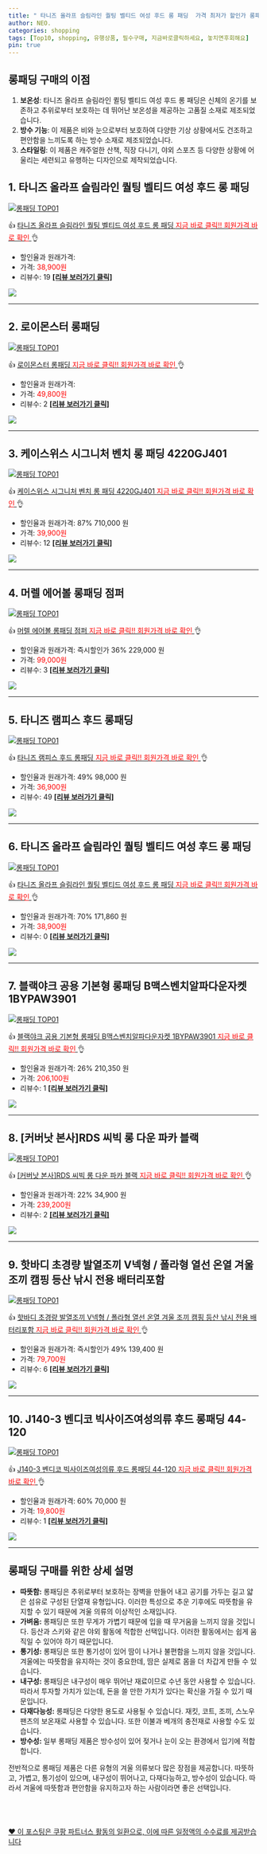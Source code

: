 ```yaml
---
title: " 타니즈 올라프 슬림라인 퀄팅 벨티드 여성 후드 롱 패딩  가격 최저가 할인가 롱패딩 최저가 추천 제품 비교"
author: NEO.
categories: shopping
tags: [Top10, shopping, 유행상품, 필수구매, 지금바로클릭하세요, 놓치면후회해요]
pin: true
---
```

## 롱패딩 구매의 이점
1. **보온성**: 타니즈 올라프 슬림라인 퀼팅 벨티드 여성 후드 롱 패딩은 신체의 온기를 보존하고 추위로부터 보호하는 데 뛰어난 보온성을 제공하는 고품질 소재로 제조되었습니다.
2. **방수 기능**: 이 제품은 비와 눈으로부터 보호하여 다양한 기상 상황에서도 건조하고 편안함을 느끼도록 하는 방수 소재로 제조되었습니다.
3. **스타일링**: 이 제품은 캐주얼한 산책, 직장 다니기, 야외 스포츠 등 다양한 상황에 어울리는 세련되고 유행하는 디자인으로 제작되었습니다.

   

## 1.  타니즈 올라프 슬림라인 퀄팅 벨티드 여성 후드 롱 패딩 

[![롱패딩 TOP01](https://thumbnail6.coupangcdn.com/thumbnails/remote/490x490ex/image/vendor_inventory/a31a/97369acd7b8afbdb85c12063520ad1f7adcc9c29d997e4d711f0fa1c5ffb.jpg)](https://link.coupang.com/re/AFFSDP?lptag=AF3617701&subid=GithubCoopas&pageKey=6807305824&traceid=V0-153&itemId=16092700058&vendorItemId=83303589857)


👍 [ 타니즈 올라프 슬림라인 퀄팅 벨티드 여성 후드 롱 패딩  <font color=red> 지금 바로 클릭!! 회원가격 바로 확인 </font> ](https://link.coupang.com/re/AFFSDP?lptag=AF3617701&subid=GithubCoopas&pageKey=6807305824&traceid=V0-153&itemId=16092700058&vendorItemId=83303589857) 👌 


- 할인율과 원래가격: 
- 가격: <span style='color:red'>38,900원</span>
- 리뷰수: 19  [**[리뷰 보러가기 클릭]**](https://link.coupang.com/re/AFFSDP?lptag=AF3617701&subid=GithubCoopas&pageKey=6807305824&traceid=V0-153&itemId=16092700058&vendorItemId=83303589857)

[![](/discount_price.png)](https://link.coupang.com/re/AFFSDP?lptag=AF3617701&subid=GithubCoopas&pageKey=6807305824&traceid=V0-153&itemId=16092700058&vendorItemId=83303589857)

---


   

## 2.  로이몬스터 롱패딩 

[![롱패딩 TOP01](https://thumbnail6.coupangcdn.com/thumbnails/remote/490x490ex/image/vendor_inventory/0065/33d3915bbfb071b01de0f60d4771e1324d8bd15a63d1a54a5aecec7fdd02.jpg)](https://link.coupang.com/re/AFFSDP?lptag=AF3617701&subid=GithubCoopas&pageKey=6944747380&traceid=V0-153&itemId=16852678782&vendorItemId=84033776654)


👍 [ 로이몬스터 롱패딩  <font color=red> 지금 바로 클릭!! 회원가격 바로 확인 </font> ](https://link.coupang.com/re/AFFSDP?lptag=AF3617701&subid=GithubCoopas&pageKey=6944747380&traceid=V0-153&itemId=16852678782&vendorItemId=84033776654) 👌 


- 할인율과 원래가격: 
- 가격: <span style='color:red'>49,800원</span>
- 리뷰수: 2  [**[리뷰 보러가기 클릭]**](https://link.coupang.com/re/AFFSDP?lptag=AF3617701&subid=GithubCoopas&pageKey=6944747380&traceid=V0-153&itemId=16852678782&vendorItemId=84033776654)

[![](/discount_price.png)](https://link.coupang.com/re/AFFSDP?lptag=AF3617701&subid=GithubCoopas&pageKey=6944747380&traceid=V0-153&itemId=16852678782&vendorItemId=84033776654)

---


   

## 3.  케이스위스 시그니처 벤치 롱 패딩 4220GJ401 

[![롱패딩 TOP01](https://thumbnail8.coupangcdn.com/thumbnails/remote/490x490ex/image/retail/images/357184158020524-04e7b22c-716f-40e1-803e-91af7a200095.jpg)](https://link.coupang.com/re/AFFSDP?lptag=AF3617701&subid=GithubCoopas&pageKey=7650298909&traceid=V0-153&itemId=20353728788&vendorItemId=87438125867)


👍 [ 케이스위스 시그니처 벤치 롱 패딩 4220GJ401  <font color=red> 지금 바로 클릭!! 회원가격 바로 확인 </font> ](https://link.coupang.com/re/AFFSDP?lptag=AF3617701&subid=GithubCoopas&pageKey=7650298909&traceid=V0-153&itemId=20353728788&vendorItemId=87438125867) 👌 


- 할인율과 원래가격: 87%  710,000   원
- 가격: <span style='color:red'>39,900원</span>
- 리뷰수: 12  [**[리뷰 보러가기 클릭]**](https://link.coupang.com/re/AFFSDP?lptag=AF3617701&subid=GithubCoopas&pageKey=7650298909&traceid=V0-153&itemId=20353728788&vendorItemId=87438125867)

[![](/discount_price.png)](https://link.coupang.com/re/AFFSDP?lptag=AF3617701&subid=GithubCoopas&pageKey=7650298909&traceid=V0-153&itemId=20353728788&vendorItemId=87438125867)

---


   

## 4.  머렐 에어볼 롱패딩 점퍼 

[![롱패딩 TOP01](https://thumbnail10.coupangcdn.com/thumbnails/remote/490x490ex/image/rs_quotation_api/t54w9bf9/5f0f01a73aef4997b4d63f4f519d2b2d.jpg)](https://link.coupang.com/re/AFFSDP?lptag=AF3617701&subid=GithubCoopas&pageKey=6612354353&traceid=V0-153&itemId=14999558688&vendorItemId=87029905630)


👍 [ 머렐 에어볼 롱패딩 점퍼  <font color=red> 지금 바로 클릭!! 회원가격 바로 확인 </font> ](https://link.coupang.com/re/AFFSDP?lptag=AF3617701&subid=GithubCoopas&pageKey=6612354353&traceid=V0-153&itemId=14999558688&vendorItemId=87029905630) 👌 


- 할인율과 원래가격: 즉시할인가 36%  229,000   원
- 가격: <span style='color:red'>99,000원</span>
- 리뷰수: 3  [**[리뷰 보러가기 클릭]**](https://link.coupang.com/re/AFFSDP?lptag=AF3617701&subid=GithubCoopas&pageKey=6612354353&traceid=V0-153&itemId=14999558688&vendorItemId=87029905630)

[![](/discount_price.png)](https://link.coupang.com/re/AFFSDP?lptag=AF3617701&subid=GithubCoopas&pageKey=6612354353&traceid=V0-153&itemId=14999558688&vendorItemId=87029905630)

---


   

## 5.  타니즈 램피스 후드 롱패딩 

[![롱패딩 TOP01](https://thumbnail8.coupangcdn.com/thumbnails/remote/490x490ex/image/vendor_inventory/7b9d/de6e88cad098bd79886316972725fb9becd168b816806a16867aae8dd1a3.jpg)](https://link.coupang.com/re/AFFSDP?lptag=AF3617701&subid=GithubCoopas&pageKey=6042539165&traceid=V0-153&itemId=11051658206&vendorItemId=78331178682)


👍 [ 타니즈 램피스 후드 롱패딩  <font color=red> 지금 바로 클릭!! 회원가격 바로 확인 </font> ](https://link.coupang.com/re/AFFSDP?lptag=AF3617701&subid=GithubCoopas&pageKey=6042539165&traceid=V0-153&itemId=11051658206&vendorItemId=78331178682) 👌 


- 할인율과 원래가격: 49%  98,000   원
- 가격: <span style='color:red'>36,900원</span>
- 리뷰수: 49  [**[리뷰 보러가기 클릭]**](https://link.coupang.com/re/AFFSDP?lptag=AF3617701&subid=GithubCoopas&pageKey=6042539165&traceid=V0-153&itemId=11051658206&vendorItemId=78331178682)

[![](/discount_price.png)](https://link.coupang.com/re/AFFSDP?lptag=AF3617701&subid=GithubCoopas&pageKey=6042539165&traceid=V0-153&itemId=11051658206&vendorItemId=78331178682)

---


   

## 6.  타니즈 올라프 슬림라인 퀄팅 벨티드 여성 후드 롱 패딩 

[![롱패딩 TOP01](https://thumbnail6.coupangcdn.com/thumbnails/remote/490x490ex/image/vendor_inventory/dcb9/b7b50cf4de368448e2fb23bbe19e23981c88f00bdf2fdf8c56f29d1cfd5e.jpg)](https://link.coupang.com/re/AFFSDP?lptag=AF3617701&subid=GithubCoopas&pageKey=6807305824&traceid=V0-153&itemId=16092700061&vendorItemId=83303589851)


👍 [ 타니즈 올라프 슬림라인 퀄팅 벨티드 여성 후드 롱 패딩  <font color=red> 지금 바로 클릭!! 회원가격 바로 확인 </font> ](https://link.coupang.com/re/AFFSDP?lptag=AF3617701&subid=GithubCoopas&pageKey=6807305824&traceid=V0-153&itemId=16092700061&vendorItemId=83303589851) 👌 


- 할인율과 원래가격: 70%  171,860   원
- 가격: <span style='color:red'>38,900원</span>
- 리뷰수: 0  [**[리뷰 보러가기 클릭]**](https://link.coupang.com/re/AFFSDP?lptag=AF3617701&subid=GithubCoopas&pageKey=6807305824&traceid=V0-153&itemId=16092700061&vendorItemId=83303589851)

[![](/discount_price.png)](https://link.coupang.com/re/AFFSDP?lptag=AF3617701&subid=GithubCoopas&pageKey=6807305824&traceid=V0-153&itemId=16092700061&vendorItemId=83303589851)

---


   

## 7.  블랙야크 공용 기본형 롱패딩 B맥스벤치알파다운자켓 1BYPAW3901 

[![롱패딩 TOP01](https://thumbnail10.coupangcdn.com/thumbnails/remote/490x490ex/image/vendor_inventory/8bbe/7be26798d944bc9defd53824afa58b302d6cf6d8f2893d31b26521dff5fa.jpg)](https://link.coupang.com/re/AFFSDP?lptag=AF3617701&subid=GithubCoopas&pageKey=7593060864&traceid=V0-153&itemId=20068711817&vendorItemId=87245873435)


👍 [ 블랙야크 공용 기본형 롱패딩 B맥스벤치알파다운자켓 1BYPAW3901  <font color=red> 지금 바로 클릭!! 회원가격 바로 확인 </font> ](https://link.coupang.com/re/AFFSDP?lptag=AF3617701&subid=GithubCoopas&pageKey=7593060864&traceid=V0-153&itemId=20068711817&vendorItemId=87245873435) 👌 


- 할인율과 원래가격: 26%  210,350   원
- 가격: <span style='color:red'>206,100원</span>
- 리뷰수: 1  [**[리뷰 보러가기 클릭]**](https://link.coupang.com/re/AFFSDP?lptag=AF3617701&subid=GithubCoopas&pageKey=7593060864&traceid=V0-153&itemId=20068711817&vendorItemId=87245873435)

[![](/discount_price.png)](https://link.coupang.com/re/AFFSDP?lptag=AF3617701&subid=GithubCoopas&pageKey=7593060864&traceid=V0-153&itemId=20068711817&vendorItemId=87245873435)

---


   

## 8.  [커버낫 본사]RDS 씨빅 롱 다운 파카 블랙 

[![롱패딩 TOP01](https://thumbnail9.coupangcdn.com/thumbnails/remote/490x490ex/image/vendor_inventory/ba35/87c49ab83fa30425cf79b6b0802d0d97a6312ccac48b250351c919371238.jpg)](https://link.coupang.com/re/AFFSDP?lptag=AF3617701&subid=GithubCoopas&pageKey=7706710104&traceid=V0-153&itemId=20647718198&vendorItemId=87722161805)


👍 [ [커버낫 본사]RDS 씨빅 롱 다운 파카 블랙  <font color=red> 지금 바로 클릭!! 회원가격 바로 확인 </font> ](https://link.coupang.com/re/AFFSDP?lptag=AF3617701&subid=GithubCoopas&pageKey=7706710104&traceid=V0-153&itemId=20647718198&vendorItemId=87722161805) 👌 


- 할인율과 원래가격: 22%  34,900   원
- 가격: <span style='color:red'>239,200원</span>
- 리뷰수: 2  [**[리뷰 보러가기 클릭]**](https://link.coupang.com/re/AFFSDP?lptag=AF3617701&subid=GithubCoopas&pageKey=7706710104&traceid=V0-153&itemId=20647718198&vendorItemId=87722161805)

[![](/discount_price.png)](https://link.coupang.com/re/AFFSDP?lptag=AF3617701&subid=GithubCoopas&pageKey=7706710104&traceid=V0-153&itemId=20647718198&vendorItemId=87722161805)

---


   

## 9.  핫바디 초경량 발열조끼 V넥형 / 폴라형 열선 온열 겨울 조끼 캠핑 등산 낚시 전용 배터리포함 

[![롱패딩 TOP01](https://thumbnail8.coupangcdn.com/thumbnails/remote/490x490ex/image/vendor_inventory/6338/a9f38d3b9dc5c2dbe6d37e53d9dbb04b98a338fb3f85c768b2c8ab259d97.jpg)](https://link.coupang.com/re/AFFSDP?lptag=AF3617701&subid=GithubCoopas&pageKey=7656196862&traceid=V0-153&itemId=20384648575&vendorItemId=78795614693)


👍 [ 핫바디 초경량 발열조끼 V넥형 / 폴라형 열선 온열 겨울 조끼 캠핑 등산 낚시 전용 배터리포함  <font color=red> 지금 바로 클릭!! 회원가격 바로 확인 </font> ](https://link.coupang.com/re/AFFSDP?lptag=AF3617701&subid=GithubCoopas&pageKey=7656196862&traceid=V0-153&itemId=20384648575&vendorItemId=78795614693) 👌 


- 할인율과 원래가격: 즉시할인가 49%  139,400   원
- 가격: <span style='color:red'>79,700원</span>
- 리뷰수: 6  [**[리뷰 보러가기 클릭]**](https://link.coupang.com/re/AFFSDP?lptag=AF3617701&subid=GithubCoopas&pageKey=7656196862&traceid=V0-153&itemId=20384648575&vendorItemId=78795614693)

[![](/discount_price.png)](https://link.coupang.com/re/AFFSDP?lptag=AF3617701&subid=GithubCoopas&pageKey=7656196862&traceid=V0-153&itemId=20384648575&vendorItemId=78795614693)

---


   

## 10.  J140-3 벤디코 빅사이즈여성의류 후드 롱패딩 44-120 

[![롱패딩 TOP01](https://thumbnail8.coupangcdn.com/thumbnails/remote/490x490ex/image/vendor_inventory/918f/bc28c83c8a1b0bf72b00e4eaaa4d728620c7edd0f54fcfef53c7a480726d.jpg)](https://link.coupang.com/re/AFFSDP?lptag=AF3617701&subid=GithubCoopas&pageKey=7711567336&traceid=V0-153&itemId=20672850504&vendorItemId=87750821947)


👍 [ J140-3 벤디코 빅사이즈여성의류 후드 롱패딩 44-120  <font color=red> 지금 바로 클릭!! 회원가격 바로 확인 </font> ](https://link.coupang.com/re/AFFSDP?lptag=AF3617701&subid=GithubCoopas&pageKey=7711567336&traceid=V0-153&itemId=20672850504&vendorItemId=87750821947) 👌 


- 할인율과 원래가격: 60%  70,000   원
- 가격: <span style='color:red'>19,800원</span>
- 리뷰수: 1  [**[리뷰 보러가기 클릭]**](https://link.coupang.com/re/AFFSDP?lptag=AF3617701&subid=GithubCoopas&pageKey=7711567336&traceid=V0-153&itemId=20672850504&vendorItemId=87750821947)

[![](/discount_price.png)](https://link.coupang.com/re/AFFSDP?lptag=AF3617701&subid=GithubCoopas&pageKey=7711567336&traceid=V0-153&itemId=20672850504&vendorItemId=87750821947)

---
## 롱패딩 구매를 위한 상세 설명
* **따뜻함:** 롱패딩은 추위로부터 보호하는 장벽을 만들어 내고 공기를 가두는 길고 얇은 섬유로 구성된 단열재 유형입니다. 이러한 특성으로 추운 기후에도 따뜻함을 유지할 수 있기 때문에 겨울 의류의 이상적인 소재입니다.
* **가벼움:** 롱패딩은 또한 무게가 가볍기 때문에 입을 때 무거움을 느끼지 않을 것입니다. 등산과 스키와 같은 야외 활동에 적합한 선택입니다. 이러한 활동에서는 쉽게 움직일 수 있어야 하기 때문입니다.
* **통기성:** 롱패딩은 또한 통기성이 있어 땀이 나거나 불편함을 느끼지 않을 것입니다. 겨울에는 따뜻함을 유지하는 것이 중요한데, 땀은 실제로 몸을 더 차갑게 만들 수 있습니다.
* **내구성:** 롱패딩은 내구성이 매우 뛰어난 재료이므로 수년 동안 사용할 수 있습니다. 따라서 투자할 가치가 있는데, 돈을 쓸 만한 가치가 있다는 확신을 가질 수 있기 때문입니다.
* **다재다능성:** 롱패딩은 다양한 용도로 사용될 수 있습니다. 재킷, 코트, 조끼, 스노우 팬츠의 보온재로 사용할 수 있습니다. 또한 이불과 베개의 충전재로 사용할 수도 있습니다.
* **방수성:** 일부 롱패딩 제품은 방수성이 있어 젖거나 눈이 오는 환경에서 입기에 적합합니다.

전반적으로 롱패딩 제품은 다른 유형의 겨울 의류보다 많은 장점을 제공합니다. 따뜻하고, 가볍고, 통기성이 있으며, 내구성이 뛰어나고, 다재다능하고, 방수성이 있습니다. 따라서 겨울에 따뜻함과 편안함을 유지하고자 하는 사람이라면 좋은 선택입니다.<br><br><br><br><br> [ ❤  이 포스팅은 쿠팡 파트너스 활동의 일환으로, 이에 따른 일정액의 수수료를 제공받습니다](https://link.coupang.com/a/bcEFyh)